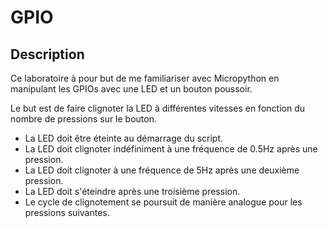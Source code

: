 # GPIO

## Description

Ce laboratoire à pour but de me familiariser avec Micropython en manipulant les GPIOs avec une LED et un bouton poussoir.

Le but est de faire clignoter la LED à différentes vitesses en fonction du nombre de pressions sur le bouton.

* La LED doit être éteinte au démarrage du script.
* La LED doit clignoter indéfiniment à une fréquence de 0.5Hz après une pression.
* La LED doit clignoter à une fréquence de 5Hz après une deuxième pression.
* La LED doit s'éteindre après une troisième pression.
* Le cycle de clignotement se poursuit de manière analogue pour les pressions suivantes.
